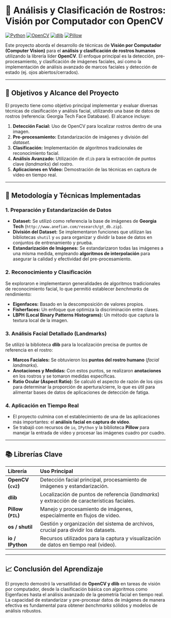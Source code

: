 # 📸 Análisis y Clasificación de Rostros: Visión por Computador con OpenCV

[![Python](https://img.shields.io/badge/Python-3670A0?style=flat&logo=python&logoColor=ffdd54)](https://www.python.org/)
[![OpenCV](https://img.shields.io/badge/OpenCV-5C3EE8?style=flat&logo=opencv&logoColor=white)](https://opencv.org/)
[![dlib](https://img.shields.io/badge/dlib-808080?style=flat&logo=python&logoColor=white)](http://dlib.net/python.html)
[![Pillow](https://img.shields.io/badge/Pillow-4A4A4A?style=flat&logo=python&logoColor=white)](https://pillow.readthedocs.io/en/stable/)

Este proyecto aborda el desarrollo de técnicas de **Visión por Computador (Computer Vision)** para el **análisis y clasificación de rostros humanos** utilizando la librería líder **OpenCV**. El enfoque principal es la detección, pre-procesamiento, y clasificación de imágenes faciales, así como la implementación de análisis avanzado de marcos faciales y detección de estado (ej. ojos abiertos/cerrados).

---

## 🎯 Objetivos y Alcance del Proyecto

El proyecto tiene como objetivo principal implementar y evaluar diversas técnicas de clasificación y análisis facial, utilizando una base de datos de rostros (referencia: Georgia Tech Face Database). El alcance incluye:

1.  **Detección Facial:** Uso de OpenCV para localizar rostros dentro de una imagen.
2.  **Pre-procesamiento:** Estandarización de imágenes y división del *dataset*.
3.  **Clasificación:** Implementación de algoritmos tradicionales de reconocimiento facial.
4.  **Análisis Avanzado:** Utilización de `dlib` para la extracción de puntos clave (*landmarks*) del rostro.
5.  **Aplicaciones en Video:** Demostración de las técnicas en captura de video en tiempo real.

---

## 🧠 Metodología y Técnicas Implementadas

### 1. Preparación y Estandarización de Datos
* **Dataset:** Se utilizó como referencia la base de imágenes de **Georgia Tech** (`http://www.anefian.com/research/gt_db.zip`).
* **División del Dataset:** Se implementaron funciones que utilizan las bibliotecas `shutil` y `os` para organizar y dividir la base de datos en conjuntos de entrenamiento y prueba.
* **Estandarización de Imágenes:** Se estandarizaron todas las imágenes a una misma medida, empleando **algoritmos de interpolación** para asegurar la calidad y efectividad del pre-procesamiento.

### 2. Reconocimiento y Clasificación
Se exploraron e implementaron generalidades de algoritmos tradicionales de reconocimiento facial, lo que permitió establecer *benchmarks* de rendimiento:
* **Eigenfaces:** Basado en la descomposición de valores propios.
* **Fisherfaces:** Un enfoque que optimiza la discriminación entre clases.
* **LBPH (Local Binary Patterns Histograms):** Un método que captura la textura local de la imagen.

### 3. Análisis Facial Detallado (Landmarks)
Se utilizó la biblioteca **dlib** para la localización precisa de puntos de referencia en el rostro:
* **Marcos Faciales:** Se obtuvieron los **puntos del rostro humano** (*facial landmarks*).
* **Anotaciones y Medidas:** Con estos puntos, se realizaron **anotaciones** en los rostros y se tomaron medidas específicas.
* **Ratio Ocular (Aspect Ratio):** Se calculó el aspecto de razón de los ojos para determinar la proporción de apertura/cierre, lo que es útil para alimentar bases de datos de aplicaciones de detección de fatiga.

### 4. Aplicación en Tiempo Real
* El proyecto culmina con el establecimiento de una de las aplicaciones más importantes: el **análisis facial en captura de video**.
* Se trabajó con recursos de `io`, `IPython` y la biblioteca **Pillow** para manejar la entrada de video y procesar las imágenes cuadro por cuadro.

---

## 📚 Librerías Clave

| Librería | Uso Principal |
| :--- | :--- |
| **OpenCV (`cv2`)** | Detección facial principal, procesamiento de imágenes y estandarización. |
| **dlib** | Localización de puntos de referencia (*landmarks*) y extracción de características faciales. |
| **Pillow (`PIL`)** | Manejo y procesamiento de imágenes, especialmente en flujos de video. |
| **os / shutil** | Gestión y organización del sistema de archivos, crucial para dividir los datasets. |
| **io / IPython** | Recursos utilizados para la captura y visualización de datos en tiempo real (video). |

---

## 📈 Conclusión del Aprendizaje

El proyecto demostró la versatilidad de **OpenCV y dlib** en tareas de visión por computador, desde la clasificación básica con algoritmos como Eigenfaces hasta el análisis avanzado de la geometría facial en tiempo real. La capacidad de estandarizar y pre-procesar datos de imágenes de manera efectiva es fundamental para obtener *benchmarks* sólidos y modelos de análisis robustos.

